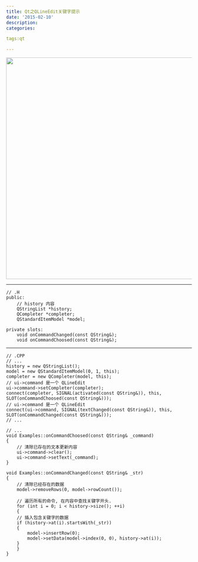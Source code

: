 ```yaml
---
title: Qt之QLineEdit关键字提示
date: '2015-02-10'
description:
categories:

tags:qt

---
```


<img src="{{urls.media}}/Qt之QLineEdit关键字提示/keyword.png" alt="" width="600">

>

---

	// .H
	public:
	    // history 内容
	    QStringList *history;
	    QCompleter *completer;
	    QStandardItemModel *model;

	private slots:
	    void onCommandChanged(const QString&);
	    void onCommandChoosed(const QString&);

---

	// .CPP
	// ...
	history = new QStringList();
	model = new QStandardItemModel(0, 1, this);
	completer = new QCompleter(model, this);
	// ui->command 是一个 QLineEdit
	ui->command->setCompleter(completer);
	connect(completer, SIGNAL(activated(const QString&)), this, SLOT(onCommandChoosed(const QString&)));
	// ui->command 是一个 QLineEdit
	connect(ui->command, SIGNAL(textChanged(const QString&)), this, SLOT(onCommandChanged(const QString&)));
	// ...

	// ...
	void Examples::onCommandChoosed(const QString& _command)
	{
	    // 清除已存在的文本更新内容
	    ui->command->clear();
	    ui->command->setText(_command);
	}

	void Examples::onCommandChanged(const QString& _str)
	{
	    // 清除已经存在的数据
	    model->removeRows(0, model->rowCount());

	    // 遍历所有的命令, 在内容中查找关键字开头.
	    for (int i = 0; i < history->size(); ++i)
	    {
		// 插入包含关键字的数据
		if (history->at(i).startsWith(_str))
		{
		    model->insertRow(0);
		    model->setData(model->index(0, 0), history->at(i));
		}
	    }
	}

